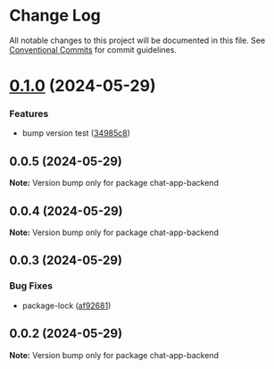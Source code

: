 # Change Log

All notable changes to this project will be documented in this file.
See [Conventional Commits](https://conventionalcommits.org) for commit guidelines.

# [0.1.0](https://github.com/itaygoz/chat-app/compare/chat-app-backend@0.0.5...chat-app-backend@0.1.0) (2024-05-29)


### Features

* bump version test ([34985c8](https://github.com/itaygoz/chat-app/commit/34985c8e4d4d796f6e0e925daecdd8245e0adce7))





## 0.0.5 (2024-05-29)

**Note:** Version bump only for package chat-app-backend





## 0.0.4 (2024-05-29)

**Note:** Version bump only for package chat-app-backend





## 0.0.3 (2024-05-29)


### Bug Fixes

* package-lock ([af92681](https://github.com/itaygoz/chat-app/commit/af92681262baf1ffebf4b4f3e256c72343b3a274))





## 0.0.2 (2024-05-29)

**Note:** Version bump only for package chat-app-backend
